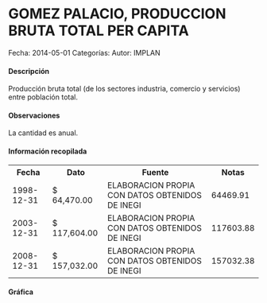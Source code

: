 GOMEZ PALACIO, PRODUCCION BRUTA TOTAL PER CAPITA
=====

Fecha: 2014-05-01
Categorías: 
Autor: IMPLAN

#### Descripción

Producción bruta total (de los sectores industria, comercio y servicios) entre población total.

#### Observaciones

La cantidad es anual.

#### Información recopilada

<table class="table table-hover table-bordered">
  <tr><th>Fecha</th><th>Dato</th><th>Fuente</th><th>Notas</th></tr>
  <tr><td>1998-12-31</td><td>$ 64,470.00</td><td>ELABORACION PROPIA CON DATOS OBTENIDOS DE INEGI</td><td>64469.91</td></tr>
  <tr><td>2003-12-31</td><td>$ 117,604.00</td><td>ELABORACION PROPIA CON DATOS OBTENIDOS DE INEGI</td><td>117603.88</td></tr>
  <tr><td>2008-12-31</td><td>$ 157,032.00</td><td>ELABORACION PROPIA CON DATOS OBTENIDOS DE INEGI</td><td>157032.38</td></tr>
</table>

#### Gráfica

<div id="Morrisaabyvnho" class="grafica"></div>
  <!-- JAVASCRIPT DE LA GRAFICA EN Morrisaabyvnho -->
  <script>
  new Morris.Bar({
    element: 'Morrisaabyvnho',
    data: [
      { fecha: '1998-12-31', dato: 64470.00 },
      { fecha: '2003-12-31', dato: 117604.00 },
      { fecha: '2008-12-31', dato: 157032.00 }
    ],
    xkey: 'fecha',
    ykeys: ['dato'],
    labels: ['Dato']
  });
  </script>
